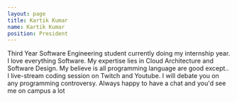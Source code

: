 ```yaml
---
layout: page
title: Kartik Kumar
name: Kartik Kumar
position: President
---
```


Third Year Software Engineering student currently doing my internship year. I love everything Software. My expertise lies in Cloud Architecture and Software Design. My believe is all programming language are good except..
I live-stream coding session on Twitch and Youtube. I will debate you on any programming controversy. Always happy to have a chat and you'd see me on campus a lot
